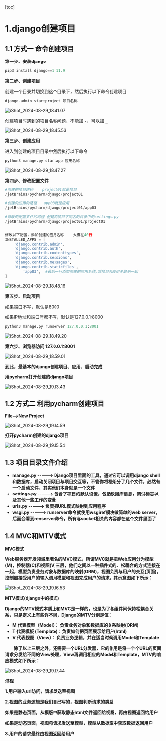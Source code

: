 [toc]



# 1.django创建项目

## 1.1 方式一	命令创建项目

**第一步、安装django**

```python
pip3 install django==1.11.9
```



**第二步、创建项目**

创建一个目录并切换到这个目录下，然后执行以下命令创建项目

```python
django-admin startproject 项目名称
```

![iShot_2024-08-29_18.41.07](https://gitea.pptfz.cn/pptfz/picgo-images/raw/branch/master/img/iShot_2024-08-29_18.41.07.png)





创建项目时遇到的项目名称问题，不能加 `-`，可以加 `_`

![iShot_2024-08-29_18.45.53](https://gitea.pptfz.cn/pptfz/picgo-images/raw/branch/master/img/iShot_2024-08-29_18.45.53.png)





**第三步、创建应用**

进入到创建的项目目录中然后执行以下命令

```python
python3 manage.py startapp 应用名称
```

![iShot_2024-08-29_18.47.27](https://gitea.pptfz.cn/pptfz/picgo-images/raw/branch/master/img/iShot_2024-08-29_18.47.27.png)



**第四步、修改配置文件**

```python
#创建的项目路径	project01就是项目
/jetBrains/pycharm/django/project01

#创建的应用的路径	app03就是应用
/jetBrains/pycharm/django/project01/app03

#修改的配置文件的路径	创建的项目下同名的目录中的settings.py
/jetBrains/pycharm/django/project01/project01


修改以下配置，添加创建的应用名称	大概在40行
INSTALLED_APPS = [
    'django.contrib.admin',
    'django.contrib.auth',
    'django.contrib.contenttypes',
    'django.contrib.sessions',
    'django.contrib.messages',
    'django.contrib.staticfiles',
		'app03',  #最后一行添加创建的应用名称,将项目和应用关联到一起
]
```

![iShot_2024-08-29_18.48.16](https://gitea.pptfz.cn/pptfz/picgo-images/raw/branch/master/img/iShot_2024-08-29_18.48.16.png)





**第五步、启动项目**

如果端口不写，默认是8000

如果IP地址和端口号都不写，默认是127.0.0.1:8000

```python
python3 manage.py runserver 127.0.0.1:8001
```

![iShot_2024-08-29_18.49.20](https://gitea.pptfz.cn/pptfz/picgo-images/raw/branch/master/img/iShot_2024-08-29_18.49.20.png)





**第六步、浏览器访问	127.0.0.1:8001**

![iShot_2024-08-29_18.59.01](https://gitea.pptfz.cn/pptfz/picgo-images/raw/branch/master/img/iShot_2024-08-29_18.59.01.png)



**到此，最基本的django创建项目、应用、启动完成**



**用pycharm打开创建的django项目**

![iShot_2024-08-29_19.13.43](https://gitea.pptfz.cn/pptfz/picgo-images/raw/branch/master/img/iShot_2024-08-29_19.13.43.png)



## 1.2 方式二	利用pycharm创建项目

**File-->New Project**

![iShot_2024-08-29_19.14.59](https://gitea.pptfz.cn/pptfz/picgo-images/raw/branch/master/img/iShot_2024-08-29_19.14.59.png)





**打开pycharm创建的django项目**

![iShot_2024-08-29_19.15.54](https://gitea.pptfz.cn/pptfz/picgo-images/raw/branch/master/img/iShot_2024-08-29_19.15.54.png)





## 1.3 项目目录文件介绍

- **manage.py -----> Django项目里面的工具，通过它可以调用django shell和数据库，启动关闭项目与项目交互等，不管你将框架分了几个文件，必然有一个启动文件，其实他们本身就是一个文件**
- **settings.py -----> 包含了项目的默认设置，包括数据库信息，调试标志以及其他一些工作的变量**
- **urls.py -----> 负责把URL模式映射到应用程序**
- **wsgi.py -----> runserver命令就使用wsgiref模块做简单的web server，后面会看到renserver命令，所有与socket相关的内容都在这个文件里面了**



## 1.4 MVC和MTV模式

**MVC模式**

**Web服务器开发领域里著名的MVC模式，所谓MVC就是把Web应用分为模型(M)，控制器(C)和视图(V)三层，他们之间以一种插件式的、松耦合的方式连接在一起，模型负责业务对象与数据库的映射(ORM)，视图负责与用户的交互(页面)，控制器接受用户的输入调用模型和视图完成用户的请求，其示意图如下所示：**

![iShot_2024-08-29_19.16.53](https://gitea.pptfz.cn/pptfz/picgo-images/raw/branch/master/img/iShot_2024-08-29_19.16.53.png)



**MTV模式(django中的模式)**

**Django的MTV模式本质上和MVC是一样的，也是为了各组件间保持松耦合关系，只是定义上有些许不同，Django的MTV分别是值：**

- **M 代表模型（Model）： 负责业务对象和数据库的关系映射(ORM)**
- **T 代表模板 (Template)：负责如何把页面展示给用户(html)**
- **V 代表视图（View）：   负责业务逻辑，并在适当时候调用Model和Template**

　　**除了以上三层之外，还需要一个URL分发器，它的作用是将一个个URL的页面请求分发给不同的View处理，View再调用相应的Model和Template，MTV的响应模式如下所示：**

![iShot_2024-08-29_19.17.44](https://gitea.pptfz.cn/pptfz/picgo-images/raw/branch/master/img/iShot_2024-08-29_19.17.44.png)



**过程**

**1.用户输入url访问，请求发送至视图**

**2.视图的业务逻辑是我们自己写的，视图判断请求的类型**

**如果是静态页面，从模版中获取静态html文件返回给视图，再由视图返回给用户**

**如果是动态页面，视图将请求发送至模型，模型从数据库中获取数据返回用户**

**3.用户的请求最终由视图返回给用户**

